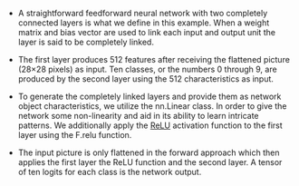 - A straightforward feedforward neural network with two completely connected layers is what we define in this example. When a weight matrix and bias vector are used to link each input and output unit the layer is said to be completely linked.

- The first layer produces 512 features after receiving the flattened picture (28×28 pixels) as input. Ten classes, or the numbers 0 through 9, are produced by the second layer using the 512 characteristics as input.

- To generate the completely linked layers and provide them as network object characteristics, we utilize the nn.Linear class. In order to give the network some non-linearity and aid in its ability to learn intricate patterns. We additionally apply the [ReLU](https://www.geeksforgeeks.org/activation-functions/) activation function to the first layer using the F.relu function.

- The input picture is only flattened in the forward approach which then applies the first layer the ReLU function and the second layer. A tensor of ten logits for each class is the network output.
